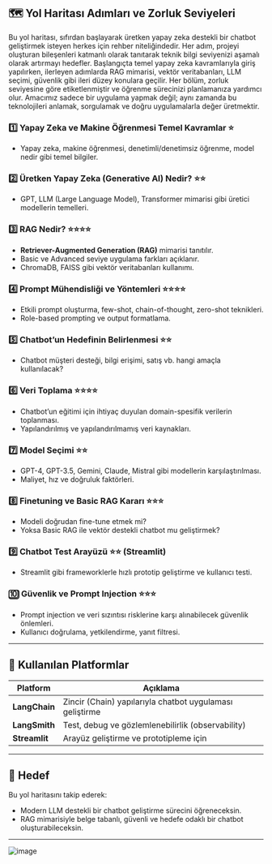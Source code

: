 ## 🗺️ Yol Haritası Adımları ve Zorluk Seviyeleri

Bu yol haritası, sıfırdan başlayarak üretken yapay zeka destekli bir chatbot geliştirmek isteyen herkes için rehber niteliğindedir. Her adım, projeyi oluşturan bileşenleri katmanlı olarak tanıtarak teknik bilgi seviyenizi aşamalı olarak artırmayı hedefler. Başlangıçta temel yapay zeka kavramlarıyla giriş yapılırken, ilerleyen adımlarda RAG mimarisi, vektör veritabanları, LLM seçimi, güvenlik gibi ileri düzey konulara geçilir. Her bölüm, zorluk seviyesine göre etiketlenmiştir ve öğrenme sürecinizi planlamanıza yardımcı olur. Amacımız sadece bir uygulama yapmak değil; aynı zamanda bu teknolojileri anlamak, sorgulamak ve doğru uygulamalarla değer üretmektir.


### 1️⃣ Yapay Zeka ve Makine Öğrenmesi Temel Kavramlar ⭐
- Yapay zeka, makine öğrenmesi, denetimli/denetimsiz öğrenme, model nedir gibi temel bilgiler.

### 2️⃣ Üretken Yapay Zeka (Generative AI) Nedir? ⭐⭐
- GPT, LLM (Large Language Model), Transformer mimarisi gibi üretici modellerin temelleri.

### 3️⃣ RAG Nedir? ⭐⭐⭐⭐
- **Retriever-Augmented Generation (RAG)** mimarisi tanıtılır.
- Basic ve Advanced seviye uygulama farkları açıklanır.
- ChromaDB, FAISS gibi vektör veritabanları kullanımı.

### 4️⃣ Prompt Mühendisliği ve Yöntemleri ⭐⭐⭐⭐
- Etkili prompt oluşturma, few-shot, chain-of-thought, zero-shot teknikleri.
- Role-based prompting ve output formatlama.

### 5️⃣ Chatbot’un Hedefinin Belirlenmesi ⭐⭐
- Chatbot müşteri desteği, bilgi erişimi, satış vb. hangi amaçla kullanılacak?

### 6️⃣ Veri Toplama ⭐⭐⭐⭐
- Chatbot’un eğitimi için ihtiyaç duyulan domain-spesifik verilerin toplanması.
- Yapılandırılmış ve yapılandırılmamış veri kaynakları.

### 7️⃣ Model Seçimi ⭐⭐
- GPT-4, GPT-3.5, Gemini, Claude, Mistral gibi modellerin karşılaştırılması.
- Maliyet, hız ve doğruluk faktörleri.

### 8️⃣ Finetuning ve Basic RAG Kararı ⭐⭐⭐
- Modeli doğrudan fine-tune etmek mi?
- Yoksa Basic RAG ile vektör destekli chatbot mu geliştirmek?

### 9️⃣ Chatbot Test Arayüzü ⭐⭐ (Streamlit)
- Streamlit gibi frameworklerle hızlı prototip geliştirme ve kullanıcı testi.

### 🔟 Güvenlik ve Prompt Injection ⭐⭐⭐
- Prompt injection ve veri sızıntısı risklerine karşı alınabilecek güvenlik önlemleri.
- Kullanıcı doğrulama, yetkilendirme, yanıt filtresi.

---

## 🔧 Kullanılan Platformlar

| Platform | Açıklama |
|----------|----------|
| **LangChain** | Zincir (Chain) yapılarıyla chatbot uygulaması geliştirme |
| **LangSmith** | Test, debug ve gözlemlenebilirlik (observability) |
| **Streamlit** | Arayüz geliştirme ve prototipleme için |

---

## 🏁 Hedef
Bu yol haritasını takip ederek:
- Modern LLM destekli bir chatbot geliştirme sürecini öğreneceksin.
- RAG mimarisiyle belge tabanlı, güvenli ve hedefe odaklı bir chatbot oluşturabileceksin.

---
![image](https://github.com/user-attachments/assets/9bb68f65-7bf1-4c96-8671-132e7dc131a3)
